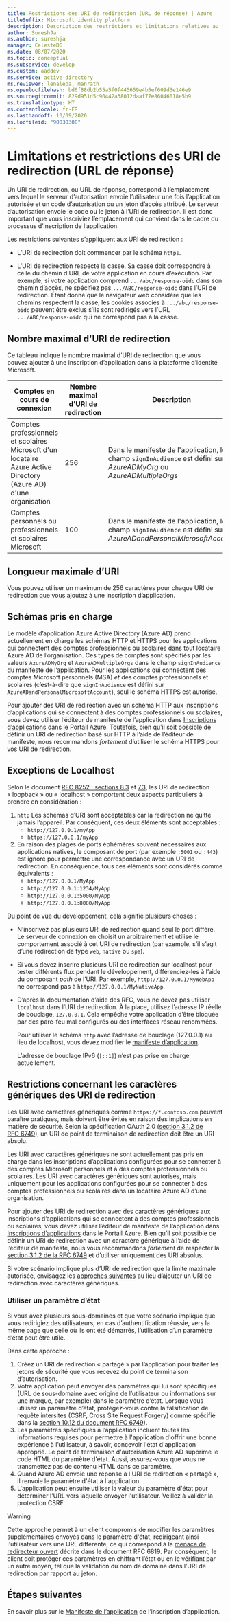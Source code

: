 ```yaml
---
title: Restrictions des URI de redirection (URL de réponse) | Azure
titleSuffix: Microsoft identity platform
description: Description des restrictions et limitations relatives au format des URI de redirection (URL de réponse) appliquées par la plateforme d’identité Microsoft.
author: SureshJa
ms.author: sureshja
manager: CelesteDG
ms.date: 08/07/2020
ms.topic: conceptual
ms.subservice: develop
ms.custom: aaddev
ms.service: active-directory
ms.reviewer: lenalepa, manrath
ms.openlocfilehash: bd6f88db2b55a5f0f445659e4b5ef609d3e146e9
ms.sourcegitcommit: 829d951d5c90442a38012daaf77e86046018e5b9
ms.translationtype: HT
ms.contentlocale: fr-FR
ms.lasthandoff: 10/09/2020
ms.locfileid: "90030308"
---
```

# <a name="redirect-uri-reply-url-restrictions-and-limitations"></a>Limitations et restrictions des URI de redirection (URL de réponse)

Un URI de redirection, ou URL de réponse, correspond à l’emplacement vers lequel le serveur d’autorisation envoie l’utilisateur une fois l’application autorisée et un code d’autorisation ou un jeton d’accès attribué. Le serveur d’autorisation envoie le code ou le jeton à l’URI de redirection. Il est donc important que vous inscriviez l’emplacement qui convient dans le cadre du processus d’inscription de l’application.

 Les restrictions suivantes s’appliquent aux URI de redirection :

* L’URI de redirection doit commencer par le schéma `https`.

* L’URI de redirection respecte la casse. Sa casse doit correspondre à celle du chemin d’URL de votre application en cours d’exécution. Par exemple, si votre application comprend `.../abc/response-oidc` dans son chemin d’accès, ne spécifiez pas `.../ABC/response-oidc` dans l’URI de redirection. Étant donné que le navigateur web considère que les chemins respectent la casse, les cookies associés à `.../abc/response-oidc` peuvent être exclus s’ils sont redirigés vers l’URL `.../ABC/response-oidc` qui ne correspond pas à la casse.

## <a name="maximum-number-of-redirect-uris"></a>Nombre maximal d'URI de redirection

Ce tableau indique le nombre maximal d’URI de redirection que vous pouvez ajouter à une inscription d’application dans la plateforme d’identité Microsoft.

| Comptes en cours de connexion | Nombre maximal d'URI de redirection | Description |
|--------------------------|---------------------------------|-------------|
| Comptes professionnels et scolaires Microsoft d'un locataire Azure Active Directory (Azure AD) d'une organisation | 256 | Dans le manifeste de l'application, le champ `signInAudience` est défini sur *AzureADMyOrg* ou *AzureADMultipleOrgs* |
| Comptes personnels ou professionnels et scolaires Microsoft | 100 | Dans le manifeste de l'application, le champ `signInAudience` est défini sur *AzureADandPersonalMicrosoftAccount* |

## <a name="maximum-uri-length"></a>Longueur maximale d’URI

Vous pouvez utiliser un maximum de 256 caractères pour chaque URI de redirection que vous ajoutez à une inscription d’application.

## <a name="supported-schemes"></a>Schémas pris en charge

Le modèle d’application Azure Active Directory (Azure AD) prend actuellement en charge les schémas HTTP et HTTPS pour les applications qui connectent des comptes professionnels ou scolaires dans tout locataire Azure AD de l’organisation. Ces types de comptes sont spécifiés par les valeurs `AzureADMyOrg` et `AzureADMultipleOrgs` dans le champ `signInAudience` du manifeste de l’application. Pour les applications qui connectent des comptes Microsoft personnels (MSA) *et* des comptes professionnels et scolaires (c’est-à-dire que `signInAudience` est défini sur `AzureADandPersonalMicrosoftAccount`), seul le schéma HTTPS est autorisé.

Pour ajouter des URI de redirection avec un schéma HTTP aux inscriptions d’applications qui se connectent à des comptes professionnels ou scolaires, vous devez utiliser l’éditeur de manifeste de l’application dans [Inscriptions d’applications](https://go.microsoft.com/fwlink/?linkid=2083908) dans le Portail Azure. Toutefois, bien qu’il soit possible de définir un URI de redirection basé sur HTTP à l’aide de l’éditeur de manifeste, nous recommandons *fortement* d’utiliser le schéma HTTPS pour vos URI de redirection.

## <a name="localhost-exceptions"></a>Exceptions de Localhost

Selon le document [RFC 8252 : sections 8.3](https://tools.ietf.org/html/rfc8252#section-8.3) et [7.3](https://tools.ietf.org/html/rfc8252#section-7.3), les URI de redirection « loopback » ou « localhost » comportent deux aspects particuliers à prendre en considération :

1. `http` Les schémas d’URI sont acceptables car la redirection ne quitte jamais l’appareil. Par conséquent, ces deux éléments sont acceptables :
    - `http://127.0.0.1/myApp`
    - `https://127.0.0.1/myApp`
1. En raison des plages de ports éphémères souvent nécessaires aux applications natives, le composant de port (par exemple `:5001` ou `:443`) est ignoré pour permettre une correspondance avec un URI de redirection. En conséquence, tous ces éléments sont considérés comme équivalents :
    - `http://127.0.0.1/MyApp`
    - `http://127.0.0.1:1234/MyApp`
    - `http://127.0.0.1:5000/MyApp`
    - `http://127.0.0.1:8080/MyApp`

Du point de vue du développement, cela signifie plusieurs choses :

* N’inscrivez pas plusieurs URI de redirection quand seul le port diffère. Le serveur de connexion en choisit un arbitrairement et utilise le comportement associé à cet URI de redirection (par exemple, s’il s’agit d’une redirection de type `web`, `native` ou `spa`).
* Si vous devez inscrire plusieurs URI de redirection sur localhost pour tester différents flux pendant le développement, différenciez-les à l’aide du composant *path* de l’URI. Par exemple, `http://127.0.0.1/MyWebApp` ne correspond pas à `http://127.0.0.1/MyNativeApp`.
* D’après la documentation d’aide des RFC, vous ne devez pas utiliser `localhost` dans l’URI de redirection. À la place, utilisez l’adresse IP réelle de bouclage, `127.0.0.1`. Cela empêche votre application d’être bloquée par des pare-feu mal configurés ou des interfaces réseau renommées.

    Pour utiliser le schéma `http` avec l’adresse de bouclage (127.0.0.1) au lieu de localhost, vous devez modifier le [manifeste d’application](https://docs.microsoft.com/azure/active-directory/develop/reference-app-manifest#replyurls-attribute). 

    L’adresse de bouclage IPv6 (`[::1]`) n’est pas prise en charge actuellement.

## <a name="restrictions-on-wildcards-in-redirect-uris"></a>Restrictions concernant les caractères génériques des URI de redirection

Les URI avec caractères génériques comme `https://*.contoso.com` peuvent paraître pratiques, mais doivent être évités en raison des implications en matière de sécurité. Selon la spécification OAuth 2.0 ([section 3.1.2 de RFC 6749](https://tools.ietf.org/html/rfc6749#section-3.1.2)), un URI de point de terminaison de redirection doit être un URI absolu.

Les URI avec caractères génériques ne sont actuellement pas pris en charge dans les inscriptions d’applications configurées pour se connecter à des comptes Microsoft personnels et à des comptes professionnels ou scolaires. Les URI avec caractères génériques sont autorisés, mais uniquement pour les applications configurées pour se connecter à des comptes professionnels ou scolaires dans un locataire Azure AD d’une organisation.

Pour ajouter des URI de redirection avec des caractères génériques aux inscriptions d’applications qui se connectent à des comptes professionnels ou scolaires, vous devez utiliser l’éditeur de manifeste de l’application dans [Inscriptions d’applications](https://go.microsoft.com/fwlink/?linkid=2083908) dans le Portail Azure. Bien qu’il soit possible de définir un URI de redirection avec un caractère générique à l’aide de l’éditeur de manifeste, nous vous recommandons *fortement* de respecter la [section 3.1.2 de la RFC 6749](https://tools.ietf.org/html/rfc6749#section-3.1.2) et d’utiliser uniquement des URI absolus.

Si votre scénario implique plus d’URI de redirection que la limite maximale autorisée, envisagez les [approches suivantes](#use-a-state-parameter) au lieu d’ajouter un URI de redirection avec caractères génériques.

### <a name="use-a-state-parameter"></a>Utiliser un paramètre d’état

Si vous avez plusieurs sous-domaines et que votre scénario implique que vous redirigiez des utilisateurs, en cas d’authentification réussie, vers la même page que celle où ils ont été démarrés, l’utilisation d’un paramètre d’état peut être utile.

Dans cette approche :

1. Créez un URI de redirection « partagé » par l’application pour traiter les jetons de sécurité que vous recevez du point de terminaison d’autorisation.
1. Votre application peut envoyer des paramètres qui lui sont spécifiques (URL de sous-domaine avec origine de l’utilisateur ou informations sur une marque, par exemple) dans le paramètre d’état. Lorsque vous utilisez un paramètre d’état, protégez-vous contre la falsification de requête intersites (CSRF, Cross Site Request Forgery) comme spécifié dans la [section 10.12 du document RFC 6749](https://tools.ietf.org/html/rfc6749#section-10.12)).
1. Les paramètres spécifiques à l’application incluent toutes les informations requises pour permettre à l'application d'offrir une bonne expérience à l’utilisateur, à savoir, concevoir l'état d'application approprié. Le point de terminaison d'autorisation Azure AD supprime le code HTML du paramètre d'état. Aussi, assurez-vous que vous ne transmettez pas de contenu HTML dans ce paramètre.
1. Quand Azure AD envoie une réponse à l'URI de redirection « partagé », il renvoie le paramètre d'état à l'application.
1. L'application peut ensuite utiliser la valeur du paramètre d'état pour déterminer l'URL vers laquelle envoyer l'utilisateur. Veillez à valider la protection CSRF.

> [!WARNING]
> Cette approche permet à un client compromis de modifier les paramètres supplémentaires envoyés dans le paramètre d'état, redirigeant ainsi l'utilisateur vers une URL différente, ce qui correspond à la [menace de redirecteur ouvert](https://tools.ietf.org/html/rfc6819#section-4.2.4) décrite dans le document RFC 6819. Par conséquent, le client doit protéger ces paramètres en chiffrant l’état ou en le vérifiant par un autre moyen, tel que la validation du nom de domaine dans l’URI de redirection par rapport au jeton.

## <a name="next-steps"></a>Étapes suivantes

En savoir plus sur le [Manifeste de l’application](reference-app-manifest.md) de l’inscription d’application.
